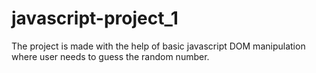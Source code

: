 # javascript-project_1
The project is made with the help of basic javascript DOM manipulation where user needs to guess the random number.
